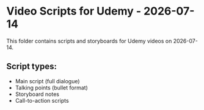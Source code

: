 # Video Scripts for Udemy - 2026-07-14

This folder contains scripts and storyboards for Udemy videos on 2026-07-14.

## Script types:
- Main script (full dialogue)
- Talking points (bullet format)
- Storyboard notes
- Call-to-action scripts
